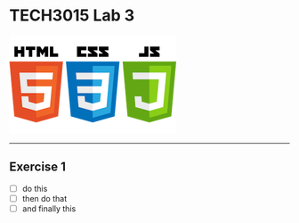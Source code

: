 # TECH3015 Lab 3

![alt](https://raw.githubusercontent.com/DaveEveritt/TECH3015/master/imgs/html-css-js-500.png)

---

## Exercise 1

- [ ] do this
- [ ] then do that
- [ ] and finally this